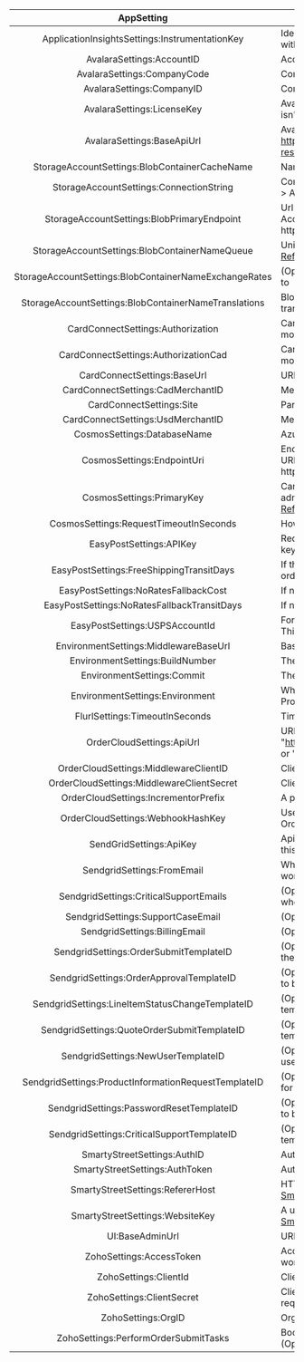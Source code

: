 ﻿|                      AppSetting                       | Description                                                                                                                                                                                                                 |
| :---------------------------------------------------: | --------------------------------------------------------------------------------------------------------------------------------------------------------------------------------------------------------------------------- |
|    ApplicationInsightsSettings:InstrumentationKey     | Identifies the resouce you want to associate your telemetry data with. [App Insights Overview](https://docs.microsoft.com/en-us/azure/azure-monitor/app/app-insights-overview)                                              |
|               AvalaraSettings:AccountID               | AccountId associated to Avalara account                                                                                                                                                                                     |
|              AvalaraSettings:CompanyCode              | Company name associated with Avalara                                                                                                                                                                                        |
|               AvalaraSettings:CompanyID               | ComapanyID associated with Avalara                                                                                                                                                                                          |
|              AvalaraSettings:LicenseKey               | Avalara License Key - Responses are mocked in Test and UAT if this isn't provided.                                                                                                                                          |
|              AvalaraSettings:BaseApiUrl               | Avalara Url to use based on environment (eg: https://rest.avatax.com/api/v2, https://sandbox-rest.avatax.com/api/v2)                                                                                                        |
|     StorageAccountSettings:BlobContainerCacheName     | Name of cache used with Azure blob storage                                                                                                                                                                                  |
|        StorageAccountSettings:ConnectionString        | Connection string for the storage account. Found in Storage Account > Access Keys                                                                                                                                           |
|      StorageAccountSettings:BlobPrimaryEndpoint       | Url for the blob storage that is hosted in Azure. Found in Storage Account > Endpoints > Primary endpoint. Format is https://{STORAGEACCOUNT_NAME}.blob.core.windows.net/                                                   |
|     StorageAccountSettings:BlobContainerNameQueue     | Unique name to signify queue within an account. [Microsoft Reference](https://docs.microsoft.com/en-us/rest/api/storageservices/naming-queues-and-metadata)                                                                 |
| StorageAccountSettings:BlobContainerNameExchangeRates | (Optional) Blob container that the exchange rates reside in defaults to                                                                                                                                                     |
| StorageAccountSettings:BlobContainerNameTranslations  | Blob container that translations reside in. By default only english translations are provide                                                                                                                                |
|           CardConnectSettings:Authorization           | CardConnect specific token for authorization - Responses are mocked in Test and UAT if this isn't provided.                                                                                                                 |
|         CardConnectSettings:AuthorizationCad          | CardConnect specific token for authorization (CAD) - Responses are mocked in Test and UAT if this isn't provided.                                                                                                           |
|              CardConnectSettings:BaseUrl              | URL used to connect to CardConnect (eg: cardconnect.com)                                                                                                                                                                    |
|           CardConnectSettings:CadMerchantID           | Merchant ID used for CAD, if applicable.                                                                                                                                                                                    |
|               CardConnectSettings:Site                | Partner level grouping. (eg: https://<site>.cardconnect.com), if applicable                                                                                                                                                 |
|           CardConnectSettings:UsdMerchantID           | Merchant ID used for USD                                                                                                                                                                                                    |
|              CosmosSettings:DatabaseName              | Azure database resource name                                                                                                                                                                                                |
|              CosmosSettings:EndpointUri               | Endpoint for your Cosmos instance. Can be found under Overview > URI. Is in the form https://{COSMOS_DB_ACCOUNT_NAME}.documents.azure.com:443/                                                                              |
|               CosmosSettings:PrimaryKey               | Can be found in Keys > Primary Key. Provides access to all the administrative resources for the database account [Microsoft Reference](https://docs.microsoft.com/en-us/azure/cosmos-db/secure-access-to-data#primary-keys) |
|        CosmosSettings:RequestTimeoutInSeconds         | How long before a request should be timed out                                                                                                                                                                               |
|                EasyPostSettings:APIKey                | Required on every request. Used to authenticate as basic user. API keys give full read/write access to your account                                                                                                         |
|       EasyPostSettings:FreeShippingTransitDays        | If the order has free shipping, this marks the transit days for the order                                                                                                                                                   |
|         EasyPostSettings:NoRatesFallbackCost          | If no shipping rates are returned, use this as a fallback cost                                                                                                                                                              |
|      EasyPostSettings:NoRatesFallbackTransitDays      | If no shipping rates are returned, use this as a fallback transit days                                                                                                                                                      |
|            EasyPostSettings:USPSAccountId             | For each account used in EasyPost, add AccountID's to the settings. This setting is for USPS specifically                                                                                                                   |
|         EnvironmentSettings:MiddlewareBaseUrl         | Base URL to the middleware API                                                                                                                                                                                              |
|            EnvironmentSettings:BuildNumber            | The build number, automatically set during deploy                                                                                                                                                                           |
|              EnvironmentSettings:Commit               | The commit, automatically set during deploy                                                                                                                                                                                 |
|            EnvironmentSettings:Environment            | Which environment this config will be used in (Test, UAT, Production).                                                                                                                                                      |
|            FlurlSettings:TimeoutInSeconds             | Timeout in seconds until Flurl (http client) will timeout                                                                                                                                                                   |
|               OrderCloudSettings:ApiUrl               | URL to connect to OrderCloud (eg: "https://sandboxapi.ordercloud.io" "https://stagingapi.ordercloud.io", or "https://api.ordercloud.io")                                                                                    |
|         OrderCloudSettings:MiddlewareClientID         | ClientID used to interface with OrderCloud                                                                                                                                                                                  |
|       OrderCloudSettings:MiddlewareClientSecret       | Client Secret used to interface with OrderCloud                                                                                                                                                                             |
|         OrderCloudSettings:IncrementorPrefix          | A prefix used in all orderIDs to create a distinct incrementor                                                                                                                                                              |
|           OrderCloudSettings:WebhookHashKey           | Used to validate requests from webhooks are coming from OrderCloud                                                                                                                                                          |
|                SendGridSettings:ApiKey                | Api Key given by SendGrid (Optional but emails won't work without this)                                                                                                                                                     |
|              SendgridSettings:FromEmail               | What account emails should be sent from (Optional but emails won't work without this)                                                                                                                                       |
|        SendgridSettings:CriticalSupportEmails         | (Optional) Comma delimited list of emails that should be contacted when criticial failures occur that require manual intervention                                                                                           |
|           SendgridSettings:SupportCaseEmail           | (Optional) Email to send support cases to                                                                                                                                                                                   |
|             SendgridSettings:BillingEmail             | (Optional) Email to send for payment, billing, or refund queries                                                                                                                                                            |
|        SendgridSettings:OrderSubmitTemplateID         | (Optional) (Optional but required to send OrderSubmit emails) ID for the template to be used for OrderSubmit emails                                                                                                         |
|       SendgridSettings:OrderApprovalTemplateID        | (Optional but required to send OrderApproval emails) ID for template to be used for OrderApproval emails                                                                                                                    |
|    SendgridSettings:LineItemStatusChangeTemplateID    | (Optional but required to send LineItemStatusChange emails) ID for template to be used for LineItemStatusChange emails                                                                                                      |
|      SendgridSettings:QuoteOrderSubmitTemplateID      | (Optional but required to send QuoteOrderSubmit emails) ID for template to be used for QuoteOrderSubmit emails                                                                                                              |
|          SendgridSettings:NewUserTemplateID           | (Optional but required to send NewUser emails) ID for template to be used for NewUser emails                                                                                                                                |
| SendgridSettings:ProductInformationRequestTemplateID  | (Optional but required to send ProductInformationRequest emails) ID for template to be used for ProductInformationRequest emails                                                                                            |
|       SendgridSettings:PasswordResetTemplateID        | (Optional but required to send PasswordReset emails) ID for template to be used for PasswordReset emails                                                                                                                    |
|      SendgridSettings:CriticalSupportTemplateID       | (Optional) but required to send CriticalSupport emails) ID for template to be used for CriticalSupport emails                                                                                                               |
|              SmartyStreetSettings:AuthID              | Authentication ID used to connect with SmartyStreet                                                                                                                                                                         |
|            SmartyStreetSettings:AuthToken             | Authorization token used to connect with SmartyStreet                                                                                                                                                                       |
|           SmartyStreetSettings:RefererHost            | HTTP Header to a hostname/IP address listed with the Website Key [SmartyStreet Docs](https://smartystreets.com/docs/cloud/authentication)                                                                                   |
|            SmartyStreetSettings:WebsiteKey            | A unique key that can be associated with one or more hostnames. [SmartyStreet Docs](https://smartystreets.com/docs/cloud/authentication)                                                                                    |
|                    UI:BaseAdminUrl                    | URL to the admin app used                                                                                                                                                                                                   |
|               ZohoSettings:AccessToken                | AccessToken used with Zoho (Optional but required for Zoho to work)                                                                                                                                                         |
|                 ZohoSettings:ClientId                 | ClientID used with Zoho (Optional but required for Zoho to work)                                                                                                                                                            |
|               ZohoSettings:ClientSecret               | ClientSecret used with Zoho and specified ClientID (Optional but required for Zoho to work)                                                                                                                                 |
|                  ZohoSettings:OrgID                   | OrgID used with Zoho (Optional but required for Zoho to work)                                                                                                                                                               |
|         ZohoSettings:PerformOrderSubmitTasks          | Boolean that decides if order submit tasks should go through Zoho (Optional but required for Zoho to work)                                                                                                                  |
